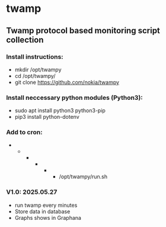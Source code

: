 # twamp
## Twamp protocol based monitoring script collection
### Install instructions:
 - mkdir /opt/twampy
 - cd /opt/twampy/
 -  git clone https://github.com/nokia/twampy

### Install neccessary python modules (Python3):
 - sudo apt install python3 python3-pip
 - pip3 install python-dotenv

### Add to cron:
 - * * * * * /opt/twampy/run.sh

### V1.0: 2025.05.27
 - run twamp every minutes
 - Store data in database
 - Graphs shows in Graphana

